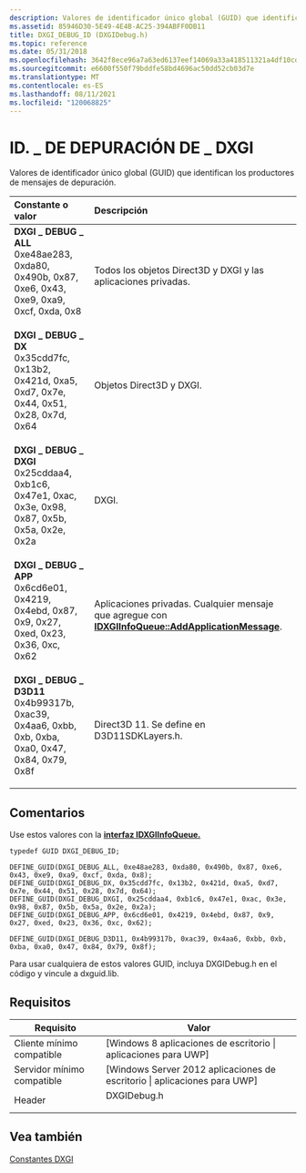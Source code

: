 ```yaml
---
description: Valores de identificador único global (GUID) que identifican los productores de mensajes de depuración.
ms.assetid: 85946D30-5E49-4E4B-AC25-394ABFF0DB11
title: DXGI_DEBUG_ID (DXGIDebug.h)
ms.topic: reference
ms.date: 05/31/2018
ms.openlocfilehash: 3642f8ece96a7a63ed6137eef14069a33a418511321a4df10cdd95e122e13397
ms.sourcegitcommit: e6600f550f79bddfe58bd4696ac50dd52cb03d7e
ms.translationtype: MT
ms.contentlocale: es-ES
ms.lasthandoff: 08/11/2021
ms.locfileid: "120068825"
---
```

# <a name="dxgi_debug_id"></a>ID. \_ DE DEPURACIÓN DE \_ DXGI

Valores de identificador único global (GUID) que identifican los productores de mensajes de depuración.



| Constante o valor                                                                                                                                                                                                                                                                                         | Descripción                                                                                                                                    |
|:-------------------------------------------------------------------------------------------------------------------------------------------------------------------------------------------------------------------------------------------------------------------------------------------------------|:-----------------------------------------------------------------------------------------------------------------------------------------------|
| <span id="DXGI_DEBUG_ALL"></span><span id="dxgi_debug_all"></span><dl> <dt>**DXGI \_ DEBUG \_ ALL**</dt> <dt>0xe48ae283, 0xda80, 0x490b, 0x87, 0xe6, 0x43, 0xe9, 0xa9, 0xcf, 0xda, 0x8</dt> </dl>       | Todos los objetos Direct3D y DXGI y las aplicaciones privadas.<br/>                                                                                     |
| <span id="DXGI_DEBUG_DX"></span><span id="dxgi_debug_dx"></span><dl> <dt>**DXGI \_ DEBUG \_ DX**</dt> <dt>0x35cdd7fc, 0x13b2, 0x421d, 0xa5, 0xd7, 0x7e, 0x44, 0x51, 0x28, 0x7d, 0x64</dt> </dl>         | Objetos Direct3D y DXGI.<br/>                                                                                                          |
| <span id="DXGI_DEBUG_DXGI"></span><span id="dxgi_debug_dxgi"></span><dl> <dt>**DXGI \_ DEBUG \_ DXGI**</dt> <dt>0x25cddaa4, 0xb1c6, 0x47e1, 0xac, 0x3e, 0x98, 0x87, 0x5b, 0x5a, 0x2e, 0x2a</dt> </dl>   | DXGI.<br/>                                                                                                                               |
| <span id="DXGI_DEBUG_APP"></span><span id="dxgi_debug_app"></span><dl> <dt>**DXGI \_ DEBUG \_ APP**</dt> <dt>0x6cd6e01, 0x4219, 0x4ebd, 0x87, 0x9, 0x27, 0xed, 0x23, 0x36, 0xc, 0x62</dt> </dl>         | Aplicaciones privadas. Cualquier mensaje que agregue con [**IDXGIInfoQueue::AddApplicationMessage**](/windows/desktop/api/DXGIDebug/nf-dxgidebug-idxgiinfoqueue-addapplicationmessage).<br/> |
| <span id="DXGI_DEBUG_D3D11"></span><span id="dxgi_debug_d3d11"></span><dl> <dt>**DXGI \_ DEBUG \_ D3D11**</dt> <dt>0x4b99317b, 0xac39, 0x4aa6, 0xbb, 0xb, 0xba, 0xa0, 0x47, 0x84, 0x79, 0x8f</dt> </dl> | Direct3D 11. Se define en D3D11SDKLayers.h.<br/>                                                                                           |



## <a name="remarks"></a>Comentarios

Use estos valores con la [**interfaz IDXGIInfoQueue.**](/windows/desktop/api/DXGIDebug/nn-dxgidebug-idxgiinfoqueue)

``` syntax
typedef GUID DXGI_DEBUG_ID;

DEFINE_GUID(DXGI_DEBUG_ALL, 0xe48ae283, 0xda80, 0x490b, 0x87, 0xe6, 0x43, 0xe9, 0xa9, 0xcf, 0xda, 0x8);
DEFINE_GUID(DXGI_DEBUG_DX, 0x35cdd7fc, 0x13b2, 0x421d, 0xa5, 0xd7, 0x7e, 0x44, 0x51, 0x28, 0x7d, 0x64);
DEFINE_GUID(DXGI_DEBUG_DXGI, 0x25cddaa4, 0xb1c6, 0x47e1, 0xac, 0x3e, 0x98, 0x87, 0x5b, 0x5a, 0x2e, 0x2a);
DEFINE_GUID(DXGI_DEBUG_APP, 0x6cd6e01, 0x4219, 0x4ebd, 0x87, 0x9, 0x27, 0xed, 0x23, 0x36, 0xc, 0x62);

DEFINE_GUID(DXGI_DEBUG_D3D11, 0x4b99317b, 0xac39, 0x4aa6, 0xbb, 0xb, 0xba, 0xa0, 0x47, 0x84, 0x79, 0x8f);
```

Para usar cualquiera de estos valores GUID, incluya DXGIDebug.h en el código y vincule a dxguid.lib.

## <a name="requirements"></a>Requisitos



| Requisito | Valor |
|-------------------------------------|----------------------------------------------------------------------------------------|
| Cliente mínimo compatible<br/> | \[Windows 8 aplicaciones de escritorio \| aplicaciones para UWP\]<br/>                                      |
| Servidor mínimo compatible<br/> | \[Windows Server 2012 aplicaciones de escritorio \| aplicaciones para UWP\]<br/>                            |
| Header<br/>                   | <dl> <dt>DXGIDebug.h</dt> </dl> |



## <a name="see-also"></a>Vea también

<dl> <dt>

[Constantes DXGI](d3d10-graphics-reference-dxgi-constants.md)
</dt> </dl>

 

 




